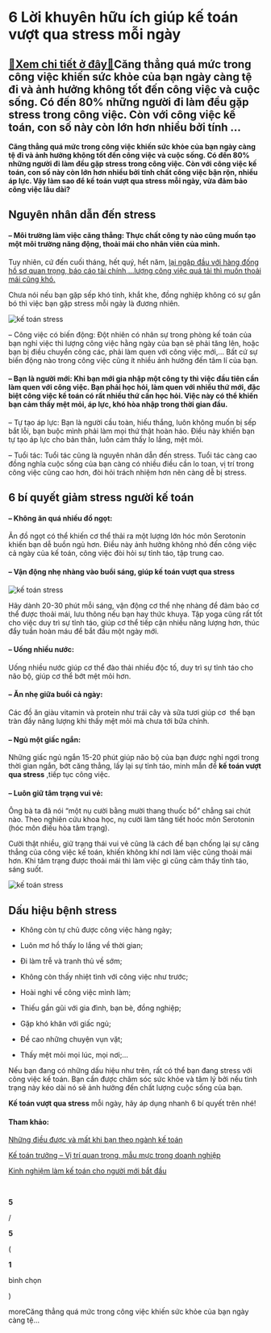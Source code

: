 6 Lời khuyên hữu ích giúp kế toán vượt qua stress mỗi ngày
==========================================================

[:gift:Xem chi tiết ở đây:gift:](https://hddtvn.com/6-loi-khuyen-huu-ich-giup-ke-toan-vuot-qua-stress-moi-ngay/)Căng thẳng quá mức trong công việc khiến sức khỏe của bạn ngày càng tệ đi và ảnh hưởng không tốt đến công việc và cuộc sống. Có đến 80% những người đi làm đều gặp stress trong công việc. Còn với công việc kế toán, con số này còn lớn hơn nhiều bởi tính …
-------------------------------------------------------------------------------------------------------------------------------------------------------------------------------------------------------------------------------------------------------------

**Căng thẳng quá mức trong công việc khiến sức khỏe của bạn ngày càng tệ đi và ảnh hưởng không tốt đến công việc và cuộc sống. Có đến 80% những người đi làm đều gặp stress trong công việc. Còn với công việc kế toán, con số này còn lớn hơn nhiều bởi tính chất công việc bận rộn, nhiều áp lực. Vậy làm sao để kế toán vượt qua stress mỗi ngày, vừa đảm bảo công việc lâu dài?**


**Nguyên nhân dẫn đến stress**
------------------------------


#### – Môi trường làm việc căng thẳng: Thực chất công ty nào cũng muốn tạo một môi trường năng động, thoải mái cho nhân viên của mình.


Tuy nhiên, cứ đến cuối tháng, hết quý, hết năm,  [lại ngập đầu với hàng đống hồ sơ quan trọng, báo cáo tài chính,…lượng công việc quá tải thì muốn thoải mái cũng khó.](#)


Chưa nói nếu bạn gặp sếp khó tính, khắt khe, đồng nghiệp không có sự gắn bó thì việc bạn gặp stress mỗi ngày là đương nhiên.


![kế toán stress](https://hddtvn.com/wp-content/uploads/2021/01/Stress-Management.jpg)


– Công việc có biến động: Đột nhiên có nhân sự trong phòng kế toán của bạn nghỉ việc thì lượng công việc hằng ngày của bạn sẽ phải tăng lên, hoặc bạn bị điều chuyển công các, phải làm quen với công việc mới,… Bất cứ sự biến động nào trong công việc cũng ít nhiều ảnh hưởng đến tâm lí của bạn.


#### – Bạn là người mới: Khi bạn mới gia nhập một công ty thì việc đầu tiên cần làm quen với công việc. Bạn phải học hỏi, làm quen với nhiều thứ mới, đặc biệt công việc kế toán có rất nhiều thứ cần học hỏi. Việc này có thể khiến bạn cảm thấy mệt mỏi, áp lực, khó hòa nhập trong thời gian đầu.


– Tự tạo áp lực: Bạn là người cầu toàn, hiếu thắng, luôn không muốn bị sếp bắt lỗi, bạn buộc mình phải làm mọi thứ thật hoàn hảo. Điều này khiến bạn tự tạo áp lực cho bản thân, luôn cảm thấy lo lắng, mệt mỏi.


– Tuổi tác: Tuổi tác cũng là nguyên nhân dẫn đến stress. Tuổi tác càng cao đồng nghĩa cuộc sống của bạn càng có nhiều điều cần lo toan, vị trí trong công việc cũng cao hơn, đòi hỏi trách nhiệm hơn nên càng dễ bị stress.


**6 bí quyết giảm stress người kế toán**
----------------------------------------


#### – Không ăn quá nhiều đồ ngọt:


Ăn đồ ngọt có thể khiến cơ thể thải ra một lượng lớn hóc môn Serotonin khiến bạn dễ buồn ngủ hơn. Điều này ảnh hưởng không nhỏ đến công việc cả ngày của kế toán, công việc đòi hỏi sự tỉnh táo, tập trung cao.


#### – Vận động nhẹ nhàng vào buổi sáng, giúp **kế toán vượt qua stress**


![kế toán stress](https://hddtvn.com/wp-content/uploads/2021/01/Screen_Shot_2018-03-26_at_5.20.22_PM.png)


Hãy dành 20-30 phút mỗi sáng, vận động cơ thể nhẹ nhàng để đảm bảo cơ thể được thoải mái, lưu thông nếu bạn hay thức khuya. Tập yoga cũng rất tốt cho việc duy trì sự tỉnh táo, giúp cơ thể tiếp cận nhiều năng lượng hơn, thúc đẩy tuần hoàn máu để bắt đầu một ngày mới.


#### – Uống nhiều nước:


Uống nhiều nước giúp cơ thể đào thải nhiều độc tố, duy trì sự tỉnh táo cho não bộ, giúp cơ thể bớt mệt mỏi hơn.


#### – Ăn nhẹ giữa buổi cả ngày:


Các đồ ăn giàu vitamin và protein như trái cây và sữa tươi giúp cơ  thể bạn tràn đầy năng lượng khi thấy mệt mỏi mà chưa tới bữa chính.


#### – Ngủ một giấc ngắn:


Những giấc ngủ ngắn 15-20 phút giúp não bộ của bạn được nghỉ ngơi trong thời gian ngắn, bớt căng thẳng, lấy lại sự tỉnh táo, minh mẫn để **kế toán vượt qua stress** ,tiếp tục công việc.


#### – Luôn giữ tâm trạng vui vẻ:


Ông bà ta đã nói “một nụ cười bằng mười thang thuốc bổ” chẳng sai chút nào. Theo nghiên cứu khoa học, nụ cười làm tăng tiết hoóc môn Serotonin (hóc môn điều hòa tâm trạng). 


Cười thật nhiều, giữ trạng thái vui vẻ cũng là cách để bạn chống lại sự căng thẳng của công việc kế toán, khiến không khí nơi làm việc cũng thoải mái hơn. Khi tâm trạng được thoải mái thì làm việc gì cũng cảm thấy tỉnh táo, sáng suốt.


![kế toán stress](https://hddtvn.com/wp-content/uploads/2021/01/519959116-1024x656-1.jpg)


**Dấu hiệu bệnh stress**
------------------------




* Không còn tự chủ được công việc hàng ngày;

* Luôn mơ hồ thấy lo lắng về thời gian;

* Đi làm trễ và tranh thủ về sớm;

* Không còn thấy nhiệt tình với công việc như trước;

* Hoài nghi về công việc mình làm;

* Thiếu gần gũi với gia đình, bạn bè, đồng nghiệp;

* Gặp khó khăn với giấc ngủ;

* Đề cao những chuyện vụn vặt;

* Thấy mệt mỏi mọi lúc, mọi nơi;…



Nếu bạn đang có những dấu hiệu như trên, rất có thể bạn đang stress với công việc kế toán. Bạn cần được chăm sóc sức khỏe và tâm lý bởi nếu tình trạng này kéo dài nó sẽ ảnh hưởng đến chất lượng cuộc sống của bạn.


**Kế toán vượt qua stress** mỗi ngày, hãy áp dụng nhanh 6 bí quyết trên nhé!


#### Tham khảo:


[Những điều được và mất khi bạn theo ngành kế toán](#)


[Kế toán trưởng – Vị trí quan trọng, mẫu mực trong doanh nghiệp](#)


[Kinh nghiệm làm kế toán cho người mới bắt đầu](#)


 








































**5**  

/  

**5**  

(  

**1**  

  

 bình chọn   

)


moreCăng thẳng quá mức trong công việc khiến sức khỏe của bạn ngày càng tệ…


